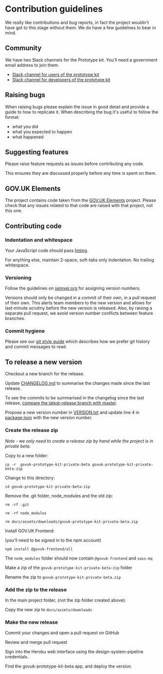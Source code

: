 # Contribution guidelines

We really like contributions and bug reports, in fact the project wouldn't have got to this stage without them.
We do have a few guidelines to bear in mind.

## Community

We have two Slack channels for the Prototype kit. You'll need a government email address to join them.

* [Slack channel for users of the prototype kit](https://ukgovernmentdigital.slack.com/messages/prototype-kit/)
* [Slack channel for developers of the prototype kit](https://ukgovernmentdigital.slack.com/messages/prototype-kit-dev/)

## Raising bugs

When raising bugs please explain the issue in good detail and provide a guide to how to replicate it.
When describing the bug it's useful to follow the format:

- what you did
- what you expected to happen
- what happened

## Suggesting features

Please raise feature requests as issues before contributing any code.

This ensures they are discussed properly before any time is spent on them.

## GOV.UK Elements

The project contains code taken from the [GOV.UK Elements](https://github.com/alphagov/govuk_elements/) project.
Please check that any issues related to that code are raised with that project, not this one.

## Contributing code

### Indentation and whitespace

Your JavaScript code should pass [linting](docs/linting.md).

For anything else, maintain 2-space, soft-tabs only indentation. No trailing whitespace.

### Versioning

Follow the guidelines on [semver.org](http://semver.org/) for assigning version
numbers.

Versions should only be changed in a commit of their own, in a pull request of
their own. This alerts team members to the new version and allows for
last-minute scrutiny before the new version is released. Also, by raising a
separate pull request, we avoid version number conflicts between feature
branches.

### Commit hygiene

Please see our [git style guide](https://github.com/alphagov/styleguides/blob/master/git.md)
which describes how we prefer git history and commit messages to read.

## To release a new version

Checkout a new branch for the release.

Update [CHANGELOG.md](https://github.com/alphagov/govuk_prototype_kit/blob/master/CHANGELOG.md) to summarise the changes made since the last release.

To see the commits to be summarised in the changelog since the last release, [compare the latest-release branch with master](https://github.com/alphagov/govuk_prototype_kit/compare/latest-release...master).

Propose a new version number in [VERSION.txt](https://github.com/alphagov/govuk_prototype_kit/blob/master/VERSION.txt) and update line 4 in [package.json](https://github.com/alphagov/govuk_prototype_kit/blob/master/package.json#L4) with the new version number.

### Create the release zip

_Note - we only need to create a release zip by hand while the project is in private beta._

Copy to a new folder:

`cp -r  govuk-prototype-kit-private-beta govuk-prototype-kit-private-beta-zip`

Change to this directory:

`cd govuk-prototype-kit-private-beta-zip`

Remove the .git folder, node_modules and the old zip:

`rm -rf .git`

`rm -rf node_modules`

`rm docs/assets/downloads/govuk-prototype-kit-private-beta.zip `

Install GOV.UK Frontend:

(you'll need to be signed in to the npm account)

`npm install @govuk-frontend/all`

The `node_modules` folder should now contain `@govuk-frontend` and `sass-mq`

Make a zip of the `govuk-prototype-kit-private-beta-zip` folder

Rename the zip to `govuk-prototype-kit-private-beta.zip`

### Add the zip to the release

In the main project folder, (not the zip folder created above):

Copy the new zip to `docs/assets/downloads`

### Make the new release

Commit your changes and open a pull request on GitHub

Review and merge pull request

Sign into the Heroku web interface using the design-system-pipeline credentials.

Find the govuk-prototype-kit-beta app, and deploy the version.

